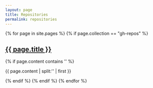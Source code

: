 ```yaml
---
layout: page
title: Repositories
permalink: repositories
---
```

{% for page in site.pages %}
  {% if page.collection == "gh-repos" %}
    <a href="{{ page.url }}">
      <h2>
        {{ page.title }}
      </h2>
    </a>
    {% if page.content contains '<!--more-->' %}
      <p>
        {{ page.content | split:'<!--more-->' | first }}
      </p>
    {% endif %}
  {% endif %}
{% endfor %}

